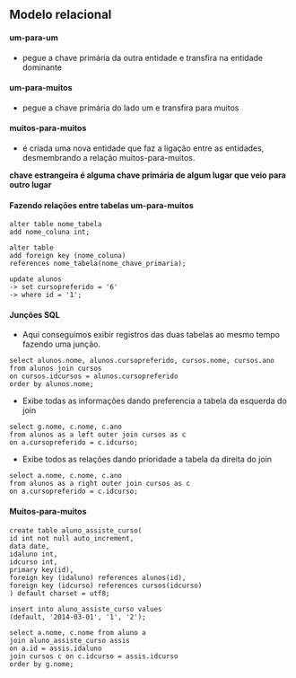 ## Modelo relacional

#### um-para-um
* pegue a chave primária da outra entidade e transfira na entidade dominante

#### um-para-muitos
* pegue a chave primária do lado um e transfira para muitos

#### muitos-para-muitos
* é criada uma nova entidade que faz a ligação entre as entidades, desmembrando a relação muitos-para-muitos.

**chave estrangeira é alguma chave primária de algum lugar que veio para outro lugar**

#### Fazendo relações entre tabelas um-para-muitos
```
alter table nome_tabela
add nome_coluna int;
```
```
alter table
add foreign key (nome_coluna)
references nome_tabela(nome_chave_primaria);
```
```
update alunos
-> set cursopreferido = '6'
-> where id = '1';
```
#### Junções SQL
* Aqui conseguimos exibir registros das duas tabelas ao mesmo tempo fazendo uma junção.

```
select alunos.nome, alunos.cursopreferido, cursos.nome, cursos.ano
from alunos join cursos
on cursos.idcursos = alunos.cursopreferido
order by alunos.nome;
```
* Exibe todas as informações dando preferencia a tabela da esquerda do join
```
select g.nome, c.nome, c.ano
from alunos as a left outer join cursos as c
on a.cursopreferido = c.idcurso;
```
* Exibe todos as relações dando prioridade a tabela da direita do join
```
select a.nome, c.nome, c.ano
from alunos as a right outer join cursos as c
on a.cursopreferido = c.idcurso;
```
#### Muitos-para-muitos
```
create table aluno_assiste_curso(
id int not null auto_increment,
data date,
idaluno int,
idcurso int,
primary key(id),
foreign key (idaluno) references alunos(id),
foreign key (idcurso) references cursos(idcurso)
) default charset = utf8;
```

```
insert into aluno_assiste_curso values
(default, '2014-03-01', '1', '2');
```

```
select a.nome, c.nome from aluno a 
join aluno_assiste_curso assis 
on a.id = assis.idaluno
join cursos c on c.idcurso = assis.idcurso 
order by g.nome;
```
